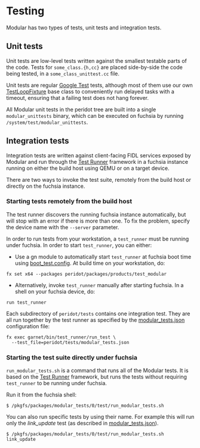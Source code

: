 # Testing

Modular has two types of tests, unit tests and integration tests.

## Unit tests

Unit tests are low-level tests written against the smallest testable parts of
the code. Tests for `some_class.{h,cc}` are placed side-by-side the code being
tested, in a `some_class_unittest.cc` file.

Unit tests are regular [Google Test] tests, although most of them use our own
[TestLoopFixture] base class to conveniently run delayed tasks with a
timeout, ensuring that a failing test does not hang forever.

All Modular unit tests in the peridot tree are built into a single
`modular_unittests` binary, which can be executed on fuchsia by running
`/system/test/modular_unittests`.

## Integration tests

Integration tests are written against client-facing FIDL services exposed by
Modular and run through the [Test Runner] framework in a fuchsia instance
running on either the build host using QEMU or on a target device.

There are two ways to invoke the test suite, remotely from the build host or
directly on the fuchsia instance.

### Starting tests remotely from the build host

The test runner discovers the running fuchsia instance automatically, but will
stop with an error if there is more than one. To fix the problem, specify the
device name with the `--server` parameter.

In order to run tests from your workstation, a `test_runner` must be running
under fuchsia. In order to start `test_runner`, you can either:

* Use a gn module to automatically start `test_runner` at fuchsia boot
  time using [boot_test.config](boot_test.config). At build time on your
  workstation, do:

```
fx set x64 --packages peridot/packages/products/test_modular
```

* Alternatively, invoke `test_runner` manually after starting fuchsia. In a
  shell on your fuchsia device, do:

```
run test_runner
```

Each subdirectory of `peridot/tests` contains one integration test. They
are all run together by the test runner as specified by the
[modular_tests.json](modular_tests.json) configuration file:

```
fx exec garnet/bin/test_runner/run_test \
  --test_file=peridot/tests/modular_tests.json
```

### Starting the test suite directly under fuchsia

`run_modular_tests.sh` is a command that runs all of the Modular tests. It is
based on the [Test Runner] framework, but runs the tests without requiring
`test_runner` to be running under fuchsia.

Run it from the fuchsia shell:

```
$ /pkgfs/packages/modular_tests/0/test/run_modular_tests.sh
```

You can also run specific tests by using their name. For example this
will run only the *link_update* test (as described in
[modular_tests.json](modular_tests.json)).

```
$ /pkgfs/packages/modular_tests/0/test/run_modular_tests.sh link_update
```


[Test Runner]: https://fuchsia.googlesource.com/test_runner/ "Test Runner"
[Google Test]: https://github.com/google/googletest "Google Test"
[TestLoopFixture]: ../lib/gtest/test_loop_fixture.h
